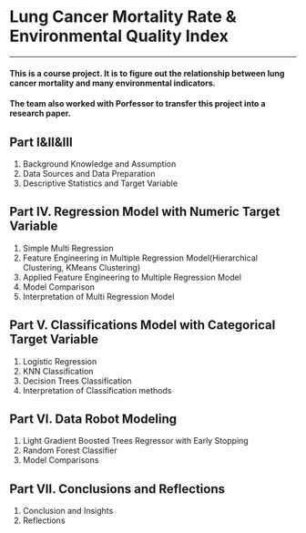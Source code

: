 Lung Cancer Mortality Rate & Environmental Quality Index
==============

****
#### This is a course project. It is to figure out the relationship between lung cancer mortality and many environmental indicators.

#### The team also worked with Porfessor to transfer this project into a research paper.

##  Part I&II&III
1. Background Knowledge and Assumption
2. Data Sources and Data Preparation
3. Descriptive Statistics and Target Variable

##  Part IV. Regression Model with Numeric Target Variable
1. Simple Multi Regression
2. Feature Engineering in Multiple Regression Model(Hierarchical Clustering, KMeans Clustering)
3. Applied Feature Engineering to Multiple Regression Model
4. Model Comparison
5. Interpretation of Multi Regression Model

##  Part V. Classifications Model with Categorical Target Variable
1. Logistic Regression
2. KNN Classification
3. Decision Trees Classification
4. Interpretation of Classification methods

##  Part VI. Data Robot Modeling
1. Light Gradient Boosted Trees Regressor with Early Stopping
2. Random Forest Classifier
3. Model Comparisons

##  Part VII. Conclusions and Reflections
1. Conclusion and Insights
2. Reflections

